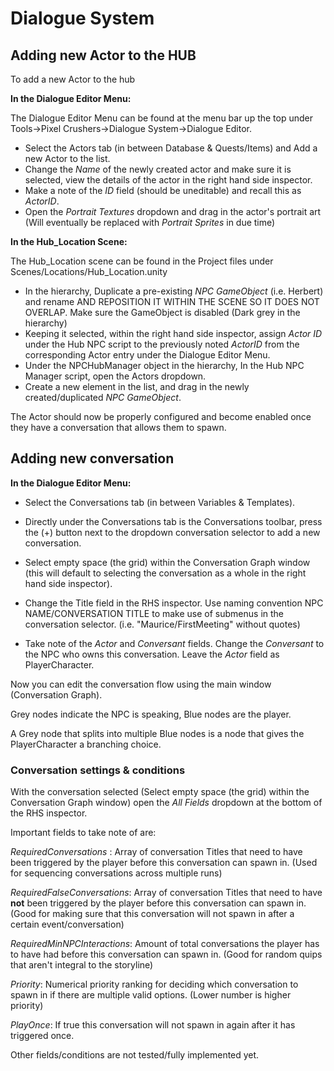 # Dialogue System


## Adding new Actor to the HUB

To add a new Actor to the hub

**In the Dialogue Editor Menu:**

The Dialogue Editor Menu can be found at the menu bar up the top under Tools->Pixel Crushers->Dialogue System->Dialogue Editor.
- Select the Actors tab (in between Database & Quests/Items) and Add a new Actor to the list.
- Change the _Name_ of the newly created actor and make sure it is selected, view the details of the actor in the right hand side inspector.
- Make a note of the _ID_ field (should be uneditable) and recall this as _ActorID_.
- Open the _Portrait Textures_ dropdown and drag in the actor's portrait art (Will eventually be replaced with _Portrait Sprites_ in due time)


**In the Hub_Location Scene:**

The Hub_Location scene can be found in the Project files under Scenes/Locations/Hub_Location.unity
- In the hierarchy, Duplicate a pre-existing _NPC GameObject_ (i.e. Herbert) and rename AND REPOSITION IT WITHIN THE SCENE SO IT DOES NOT OVERLAP. Make sure the GameObject is disabled (Dark grey in the hierarchy)
- Keeping it selected, within the right hand side inspector, assign _Actor ID_ under the Hub NPC script to the previously noted _ActorID_ from the corresponding Actor entry under the Dialogue Editor Menu.
- Under the NPCHubManager object in the hierarchy, In the Hub NPC Manager script, open the Actors dropdown.
- Create a new element in the list, and drag in the newly created/duplicated _NPC GameObject_.

The Actor should now be properly configured and become enabled once they have a conversation that allows them to spawn.

## Adding new conversation

**In the Dialogue Editor Menu:**
- Select the Conversations tab (in between Variables & Templates).
- Directly under the Conversations tab is the Conversations toolbar, press the (+) button next to the dropdown conversation selector to add a new conversation.
- Select empty space (the grid) within the Conversation Graph window (this will default to selecting the conversation as a whole in the right hand side inspector).

- Change the Title field in the RHS inspector. Use naming convention NPC NAME/CONVERSATION TITLE to make use of submenus in the conversation selector. (i.e. "Maurice/FirstMeeting" without quotes)
- Take note of the _Actor_ and _Conversant_ fields. Change the _Conversant_ to the NPC who owns this conversation. Leave the _Actor_ field as PlayerCharacter.

Now you can edit the conversation flow using the main window (Conversation Graph). 

Grey nodes indicate the NPC is speaking, Blue nodes are the player. 

A Grey node that splits into multiple Blue nodes is a node that gives the PlayerCharacter a branching choice.

### Conversation settings & conditions

With the conversation selected (Select empty space (the grid) within the Conversation Graph window) open the _All Fields_ dropdown at the bottom of the RHS inspector.

Important fields to take note of are:

_RequiredConversations_ : Array of conversation Titles that need to have been triggered by the player before this conversation can spawn in. (Used for sequencing conversations across multiple runs)

_RequiredFalseConversations_: Array of conversation Titles that need to have **not** been triggered by the player before this conversation can spawn in. (Good for making sure that this conversation will not spawn in after a certain event/conversation)

_RequiredMinNPCInteractions_: Amount of total conversations the player has to have had before this conversation can spawn in. (Good for random quips that aren't integral to the storyline)

_Priority_: Numerical priority ranking for deciding which conversation to spawn in if there are multiple valid options. (Lower number is higher priority)

_PlayOnce_: If true this conversation will not spawn in again after it has triggered once.

Other fields/conditions are not tested/fully implemented yet.